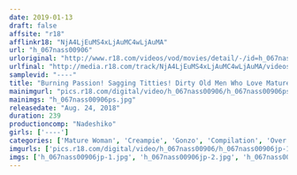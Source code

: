 ```yaml
---
date: 2019-01-13
draft: false
affsite: "r18"
afflinkr18: "NjA4LjEuMS4xLjAuMC4wLjAuMA"
url: "h_067nass00906"
urloriginal: "http://www.r18.com/videos/vod/movies/detail/-/id=h_067nass00906"
urlfinal: "http://media.r18.com/track/NjA4LjEuMS4xLjAuMC4wLjAuMA/videos/vod/movies/detail/-/id=h_067nass00906"
samplevid: "----"
title: "Burning Passion! Sagging Titties! Dirty Old Men Who Love Mature Woman Babes Were Truly Seeking These 10 Big Tits Married Woman Babes 4 Hours"
mainimgurl: "pics.r18.com/digital/video/h_067nass00906/h_067nass00906ps.jpg"
mainimgs: "h_067nass00906ps.jpg"
releasedate: "Aug. 24, 2018"
duration: 239
productioncomp: "Nadeshiko"
girls: ['----']
categories: ['Mature Woman', 'Creampie', 'Gonzo', 'Compilation', 'Over 4 Hours', 'Hi-Def']
imgurls: ['pics.r18.com/digital/video/h_067nass00906/h_067nass00906jp-1.jpg', 'pics.r18.com/digital/video/h_067nass00906/h_067nass00906jp-2.jpg', 'pics.r18.com/digital/video/h_067nass00906/h_067nass00906jp-3.jpg', 'pics.r18.com/digital/video/h_067nass00906/h_067nass00906jp-4.jpg', 'pics.r18.com/digital/video/h_067nass00906/h_067nass00906jp-5.jpg', 'pics.r18.com/digital/video/h_067nass00906/h_067nass00906jp-6.jpg', 'pics.r18.com/digital/video/h_067nass00906/h_067nass00906jp-7.jpg', 'pics.r18.com/digital/video/h_067nass00906/h_067nass00906jp-8.jpg', 'pics.r18.com/digital/video/h_067nass00906/h_067nass00906jp-9.jpg', 'pics.r18.com/digital/video/h_067nass00906/h_067nass00906jp-10.jpg', 'pics.r18.com/digital/video/h_067nass00906/h_067nass00906jp-11.jpg', 'pics.r18.com/digital/video/h_067nass00906/h_067nass00906jp-12.jpg', 'pics.r18.com/digital/video/h_067nass00906/h_067nass00906jp-13.jpg', 'pics.r18.com/digital/video/h_067nass00906/h_067nass00906jp-14.jpg', 'pics.r18.com/digital/video/h_067nass00906/h_067nass00906jp-15.jpg', 'pics.r18.com/digital/video/h_067nass00906/h_067nass00906jp-16.jpg', 'pics.r18.com/digital/video/h_067nass00906/h_067nass00906jp-17.jpg', 'pics.r18.com/digital/video/h_067nass00906/h_067nass00906jp-18.jpg', 'pics.r18.com/digital/video/h_067nass00906/h_067nass00906jp-19.jpg', 'pics.r18.com/digital/video/h_067nass00906/h_067nass00906jp-20.jpg']
imgs: ['h_067nass00906jp-1.jpg', 'h_067nass00906jp-2.jpg', 'h_067nass00906jp-3.jpg', 'h_067nass00906jp-4.jpg', 'h_067nass00906jp-5.jpg', 'h_067nass00906jp-6.jpg', 'h_067nass00906jp-7.jpg', 'h_067nass00906jp-8.jpg', 'h_067nass00906jp-9.jpg', 'h_067nass00906jp-10.jpg', 'h_067nass00906jp-11.jpg', 'h_067nass00906jp-12.jpg', 'h_067nass00906jp-13.jpg', 'h_067nass00906jp-14.jpg', 'h_067nass00906jp-15.jpg', 'h_067nass00906jp-16.jpg', 'h_067nass00906jp-17.jpg', 'h_067nass00906jp-18.jpg', 'h_067nass00906jp-19.jpg', 'h_067nass00906jp-20.jpg']
---
```

